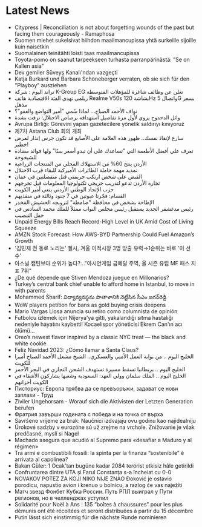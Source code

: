 # Latest News
-  Citypress | Reconciliation is not about forgetting wounds of the past but facing them courageously - Ramaphosa
-  Suomen miehet sukelsivat hiihdon maailmancupissa yhtä surkeille sijoille kuin naisetkin
-  Suomalainen teinitähti loisti taas maailmancupissa
-  Toyota-pomo on saanut tarpeekseen turhasta parranpärinästä: ”Se on Kallen asia”
-  Dev gemiler Süveyş Kanalı'ndan vazgeçti
-  Katja Burkard und Barbara Schöneberger verraten, ob sie sich für den "Playboy" ausziehen
-  تراند اليوم : شركة K-Group EG تعلن عن وظائف شاغرة للمؤهلات المتوسطة
-  ريلمي تهدي الفئة الاقتصادية هاتف Realme V50s بشاشة 120Hz واتصال 5G بسعر مذهل
-  نواف الأحمد الصباح... لماذا سُمي "أمير التواضع والعفو"؟
-  وائل الدحدوح يروي لأول مرة تفاصيل استهدافه برصاص الاحتلال: نزفت بشدة
-  Avrupa Birliği: Görevini yapan gazetecilere yönelik saldırıyı kınıyoruz
-  제7차 Astana Club 회의 개최
-  سارع لإنقاذ نفسك.. ظهور هذه العلامة على الأصابع قد تكون جرس إنذار لمرض خطير!
-  تعرف على أفضل الأطعمة التي "تساعدك على أن تبدو أصغر سنًا" ولها فوائد مضادة للشيخوخة
-  الأردن ينتج 60% من الاستهلاك المحلي من المنتجات الزراعية
-  تمديد مهمة حاملة الطائرات الأميركية للبقاء قرب الاحتلال
-  القبض على شخص ارتكب جريمتي قتل منفصلتين في عمان
-  تجارة الأردن تدعو لتدريب خريجي تكنولوجيا المعلومات قبل تخرجهم
-  حزب الإتحاد الوطني الأردني ينعى أمير الكويت
-  القسام: فجّرنا عبوتين في 7 جنود وثالثة في منقذيهم
-  الإطاحة بشخص في محافظة "صامطة" لترويجه الحشيش المخدر
-  رئيس مدغشقر الجديد يستقبل رئيس مجلس النواب ممثلاً للملك محمد السادس في حفل التنصيب
-  Unpaid Energy Bills Reach Record-High Level in UK Amid Cost of Living Squeeze
-  AMZN Stock Forecast: How AWS-BYD Partnership Could Fuel Amazon’s Growth
-  '김민재 전 동료 노리는' 첼시, 겨울 이적시장 3명 방출 유력→1순위는 바로 '이 선수'
-  아스널 캡틴보다 순위가 높다?..."아시안게임 금메달 주역, 올 시즌 유럽 MF 패스 지표 7위"
-  ¿De qué depende que Stiven Mendoza juegue en Millonarios?
-  Turkey’s central bank chief unable to afford home in Istanbul, to move in with parents
-  Mohammed Sharif: విద్యావ్యవస్థను పాతాళానికి నెట్టేసిన సీఎం జగన్‌రెడ్డి
-  WoW players petition for bans as gold buying crisis deepens
-  Mario Vargas Llosa anuncia su retiro como columnista de opinión
-  Futbolcu izlemek için Nijerya'ya gitti, yakalandığı sıtma hastalığı nedeniyle hayatını kaybetti! Kocaelispor yöneticisi Ekrem Can'ın acı ölümü...
-  Oreo’s newest flavor inspired by a classic NYC treat — the black and white cookie
-  Feliz Navidad 2023: ¿Cómo llamar a Santa Claus?
-  الخليج اليوم .. من بوابة العمل الأمني والعسكري.. الشيخ مشعل الأحمد الصباح أميرا للكويت
-  الخليج اليوم .. بريطانيا تسقط مسيرة تستهدف الشحن التجاري في البحر الأحمر
-  الخليج اليوم .. الملك سلمان وولي العهد: السعودية وشعبها يشاركون الأشقاء في الكويت أحزانهم
-  Писториус: Европа трябва да се превъоръжи, задават се нови заплахи - Труд
-  Ziviler Ungehorsam - Worauf sich die Aktivisten der Letzten Generation berufen
-  Фратрия завърши годината с победа и на точка от върха
-  Savršeno vrijeme za brak: Naučnici izdvajaju ovu godinu kao najidealniju
-  Úrokové sadzby v eurozóne sú už zrejme na vrchole. Znižovanie je však predčasné, myslí si Nagel
-  Machado asegura que acudió al Supremo para «desafiar a Maduro y al régimen»
-  Tra armi e combustibili fossili: la spinta per la finanza “sostenibile” è arrivata al capolinea?
-  Bakan Güler: 1 Ocak'tan bugüne kadar 2084 terörist etkisiz hâle getirildi
-  Confruntarea dintre UTA și Farul Constanța s-a încheiat cu 0-0
-  NOVAKOV POTEZ ZA KOJI NIKO NIJE ZNAO Đoković je ostavio porodicu, napustio avion i krenuo u bolnicu, a razlog će vas naježiti
-  Матч звезд Фонбет Кубка России. Путь РПЛ выиграл у Пути регионов, но в челленджах уступил
-  Solidarité pour Noël à Ans : 135 “boîtes à chaussures” pour les plus démunis ont été récoltées et seront distribuées à partir du 15 décembre
-  Putin lässt sich einstimmig für die nächste Runde nominieren
